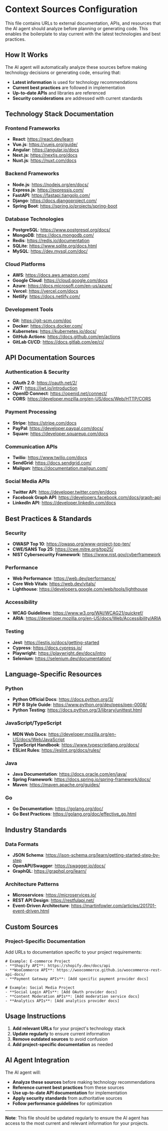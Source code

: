 # Context Sources Configuration

This file contains URLs to external documentation, APIs, and resources that the AI agent should analyze before planning or generating code. This enables the boilerplate to stay current with the latest technologies and best practices.

## How It Works

The AI agent will automatically analyze these sources before making technology decisions or generating code, ensuring that:
- **Latest information** is used for technology recommendations
- **Current best practices** are followed in implementation
- **Up-to-date APIs** and libraries are referenced
- **Security considerations** are addressed with current standards

## Technology Stack Documentation

### Frontend Frameworks
- **React**: https://react.dev/learn
- **Vue.js**: https://vuejs.org/guide/
- **Angular**: https://angular.io/docs
- **Next.js**: https://nextjs.org/docs
- **Nuxt.js**: https://nuxt.com/docs

### Backend Frameworks
- **Node.js**: https://nodejs.org/en/docs/
- **Express.js**: https://expressjs.com/
- **FastAPI**: https://fastapi.tiangolo.com/
- **Django**: https://docs.djangoproject.com/
- **Spring Boot**: https://spring.io/projects/spring-boot

### Database Technologies
- **PostgreSQL**: https://www.postgresql.org/docs/
- **MongoDB**: https://docs.mongodb.com/
- **Redis**: https://redis.io/documentation
- **SQLite**: https://www.sqlite.org/docs.html
- **MySQL**: https://dev.mysql.com/doc/

### Cloud Platforms
- **AWS**: https://docs.aws.amazon.com/
- **Google Cloud**: https://cloud.google.com/docs
- **Azure**: https://docs.microsoft.com/en-us/azure/
- **Vercel**: https://vercel.com/docs
- **Netlify**: https://docs.netlify.com/

### Development Tools
- **Git**: https://git-scm.com/doc
- **Docker**: https://docs.docker.com/
- **Kubernetes**: https://kubernetes.io/docs/
- **GitHub Actions**: https://docs.github.com/en/actions
- **GitLab CI/CD**: https://docs.gitlab.com/ee/ci/

## API Documentation Sources

### Authentication & Security
- **OAuth 2.0**: https://oauth.net/2/
- **JWT**: https://jwt.io/introduction
- **OpenID Connect**: https://openid.net/connect/
- **CORS**: https://developer.mozilla.org/en-US/docs/Web/HTTP/CORS

### Payment Processing
- **Stripe**: https://stripe.com/docs
- **PayPal**: https://developer.paypal.com/docs/
- **Square**: https://developer.squareup.com/docs

### Communication APIs
- **Twilio**: https://www.twilio.com/docs
- **SendGrid**: https://docs.sendgrid.com/
- **Mailgun**: https://documentation.mailgun.com/

### Social Media APIs
- **Twitter API**: https://developer.twitter.com/en/docs
- **Facebook Graph API**: https://developers.facebook.com/docs/graph-api
- **LinkedIn API**: https://developer.linkedin.com/docs

## Best Practices & Standards

### Security
- **OWASP Top 10**: https://owasp.org/www-project-top-ten/
- **CWE/SANS Top 25**: https://cwe.mitre.org/top25/
- **NIST Cybersecurity Framework**: https://www.nist.gov/cyberframework

### Performance
- **Web Performance**: https://web.dev/performance/
- **Core Web Vitals**: https://web.dev/vitals/
- **Lighthouse**: https://developers.google.com/web/tools/lighthouse

### Accessibility
- **WCAG Guidelines**: https://www.w3.org/WAI/WCAG21/quickref/
- **ARIA**: https://developer.mozilla.org/en-US/docs/Web/Accessibility/ARIA

### Testing
- **Jest**: https://jestjs.io/docs/getting-started
- **Cypress**: https://docs.cypress.io/
- **Playwright**: https://playwright.dev/docs/intro
- **Selenium**: https://selenium.dev/documentation/

## Language-Specific Resources

### Python
- **Python Official Docs**: https://docs.python.org/3/
- **PEP 8 Style Guide**: https://www.python.org/dev/peps/pep-0008/
- **Python Testing**: https://docs.python.org/3/library/unittest.html

### JavaScript/TypeScript
- **MDN Web Docs**: https://developer.mozilla.org/en-US/docs/Web/JavaScript
- **TypeScript Handbook**: https://www.typescriptlang.org/docs/
- **ESLint Rules**: https://eslint.org/docs/rules/

### Java
- **Java Documentation**: https://docs.oracle.com/en/java/
- **Spring Framework**: https://docs.spring.io/spring-framework/docs/
- **Maven**: https://maven.apache.org/guides/

### Go
- **Go Documentation**: https://golang.org/doc/
- **Go Best Practices**: https://golang.org/doc/effective_go.html

## Industry Standards

### Data Formats
- **JSON Schema**: https://json-schema.org/learn/getting-started-step-by-step
- **OpenAPI/Swagger**: https://swagger.io/docs/
- **GraphQL**: https://graphql.org/learn/

### Architecture Patterns
- **Microservices**: https://microservices.io/
- **REST API Design**: https://restfulapi.net/
- **Event-Driven Architecture**: https://martinfowler.com/articles/201701-event-driven.html

## Custom Sources

### Project-Specific Documentation
Add URLs to documentation specific to your project requirements:

```
# Example: E-commerce Project
- **Shopify API**: https://shopify.dev/docs/api
- **WooCommerce API**: https://woocommerce.github.io/woocommerce-rest-api-docs/
- **Payment Gateway APIs**: [Add specific payment provider docs]

# Example: Social Media Project
- **Social Login APIs**: [Add OAuth provider docs]
- **Content Moderation APIs**: [Add moderation service docs]
- **Analytics APIs**: [Add analytics provider docs]
```

## Usage Instructions

1. **Add relevant URLs** for your project's technology stack
2. **Update regularly** to ensure current information
3. **Remove outdated sources** to avoid confusion
4. **Add project-specific documentation** as needed

## AI Agent Integration

The AI agent will:
- **Analyze these sources** before making technology recommendations
- **Reference current best practices** from these sources
- **Use up-to-date API documentation** for implementation
- **Apply security standards** from authoritative sources
- **Follow performance guidelines** for optimization

---

**Note**: This file should be updated regularly to ensure the AI agent has access to the most current and relevant information for your projects.
